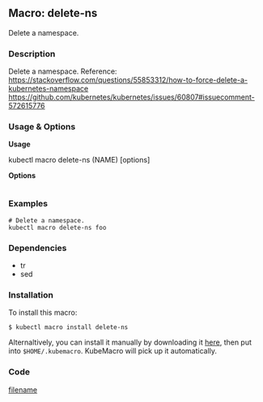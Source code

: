 ## Macro: delete-ns

Delete a namespace.

<!-- tabs:start -->

### **Description**


Delete a namespace.
Reference:
https://stackoverflow.com/questions/55853312/how-to-force-delete-a-kubernetes-namespace
https://github.com/kubernetes/kubernetes/issues/60807#issuecomment-572615776



### **Usage & Options**

**Usage**

kubectl macro delete-ns (NAME) [options]

**Options**

```

```

### **Examples**

```shell
# Delete a namespace.
kubectl macro delete-ns foo

```

### **Dependencies**

* tr
* sed

### **Installation**

To install this macro:
```shell
$ kubectl macro install delete-ns
```

Alternaltively, you can install it manually by downloading it [here](../bin/delete-ns.sh), then put into `$HOME/.kubemacro`. KubeMacro will pick up it automatically.

### **Code**

[filename](../bin/delete-ns.sh ':include :type=code shell')

<!-- tabs:end -->
